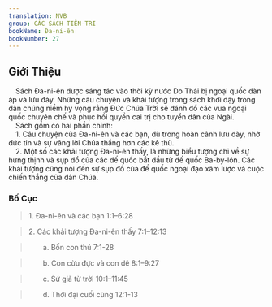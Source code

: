 ```yaml
---
translation: NVB
group: CÁC SÁCH TIÊN-TRI
bookName: Đa-ni-ên 
bookNumber: 27
---
```


<div class="title"><h2>Giới Thiệu </h2></div> Sách Đa-ni-ên được sáng tác vào thời kỳ nước Do Thái bị ngoại quốc đàn áp và lưu đày. Những câu chuyện và khải tượng trong sách khơi dậy trong dân chúng niềm hy vọng rằng Đức Chúa Trời sẽ đánh đổ các vua ngoại quốc chuyên chế và phục hồi quyền cai trị cho tuyển dân của Ngài. <br/> Sách gồm có hai phần chính: <br/> 1. Câu chuyện của Đa-ni-ên và các bạn, dù trong hoàn cảnh lưu đày, nhờ đức tin và sự vâng lời Chúa thắng hơn các kẻ thù. <br/> 2. Một số các khải tượng Đa-ni-ên thấy, là những biểu tượng chỉ về sự hưng thịnh và sụp đổ của các đế quốc bắt đầu từ đế quốc Ba-by-lôn. Các khải tượng cũng nói đến sự sụp đổ của đế quốc ngoại đạo xâm lược và cuộc chiến thắng của dân Chúa. <br/><div class="title"><h3>Bố Cục </h3></div><blockquote>1. Đa-ni-ên và các bạn 1:1–6:28</blockquote><blockquote>2. Các khải tượng Đa-ni-ên thấy 7:1–12:13</blockquote><blockquote>  a. Bốn con thú 7:1-28</blockquote><blockquote>  b. Con cừu đực và con dê 8:1–9:27</blockquote><blockquote>  c. Sứ giả từ trời 10:1–11:45</blockquote><blockquote>  d. Thời đại cuối cùng 12:1-13</blockquote>
